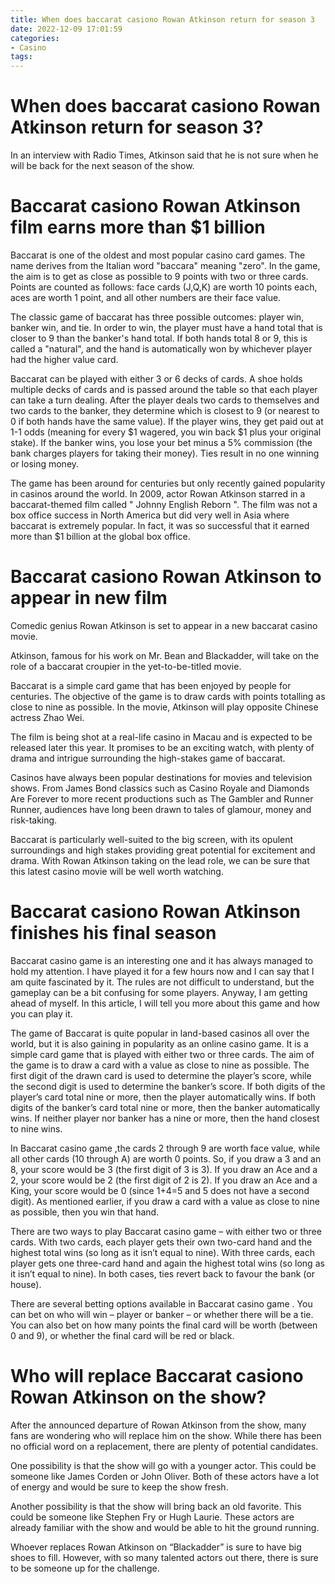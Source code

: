 ```yaml
---
title: When does baccarat casiono Rowan Atkinson return for season 3
date: 2022-12-09 17:01:59
categories:
- Casino
tags:
---
```



#  When does baccarat casiono Rowan Atkinson return for season 3?

In an interview with Radio Times, Atkinson said that he is not sure when he will be back for the next season of the show.

#  Baccarat casiono Rowan Atkinson film earns more than $1 billion

Baccarat is one of the oldest and most popular casino card games. The name derives from the Italian word "baccara" meaning "zero". In the game, the aim is to get as close as possible to 9 points with two or three cards. Points are counted as follows: face cards (J,Q,K) are worth 10 points each, aces are worth 1 point, and all other numbers are their face value.

The classic game of baccarat has three possible outcomes: player win, banker win, and tie. In order to win, the player must have a hand total that is closer to 9 than the banker's hand total. If both hands total 8 or 9, this is called a "natural", and the hand is automatically won by whichever player had the higher value card.

Baccarat can be played with either 3 or 6 decks of cards. A shoe holds multiple decks of cards and is passed around the table so that each player can take a turn dealing. After the player deals two cards to themselves and two cards to the banker, they determine which is closest to 9 (or nearest to 0 if both hands have the same value). If the player wins, they get paid out at 1-1 odds (meaning for every $1 wagered, you win back $1 plus your original stake). If the banker wins, you lose your bet minus a 5% commission (the bank charges players for taking their money). Ties result in no one winning or losing money.

The game has been around for centuries but only recently gained popularity in casinos around the world. In 2009, actor Rowan Atkinson starred in a baccarat-themed film called " Johnny English Reborn ". The film was not a box office success in North America but did very well in Asia where baccarat is extremely popular. In fact, it was so successful that it earned more than $1 billion at the global box office.

#  Baccarat casiono Rowan Atkinson to appear in new film

Comedic genius Rowan Atkinson is set to appear in a new baccarat casino movie.

Atkinson, famous for his work on Mr. Bean and Blackadder, will take on the role of a baccarat croupier in the yet-to-be-titled movie.

Baccarat is a simple card game that has been enjoyed by people for centuries. The objective of the game is to draw cards with points totalling as close to nine as possible. In the movie, Atkinson will play opposite Chinese actress Zhao Wei.

The film is being shot at a real-life casino in Macau and is expected to be released later this year. It promises to be an exciting watch, with plenty of drama and intrigue surrounding the high-stakes game of baccarat.

Casinos have always been popular destinations for movies and television shows. From James Bond classics such as Casino Royale and Diamonds Are Forever to more recent productions such as The Gambler and Runner Runner, audiences have long been drawn to tales of glamour, money and risk-taking.

Baccarat is particularly well-suited to the big screen, with its opulent surroundings and high stakes providing great potential for excitement and drama. With Rowan Atkinson taking on the lead role, we can be sure that this latest casino movie will be well worth watching.

#  Baccarat casiono Rowan Atkinson finishes his final season

Baccarat casino game is an interesting one and it has always managed to hold my attention. I have played it for a few hours now and I can say that I am quite fascinated by it. The rules are not difficult to understand, but the gameplay can be a bit confusing for some players. Anyway, I am getting ahead of myself. In this article, I will tell you more about this game and how you can play it.

The game of Baccarat is quite popular in land-based casinos all over the world, but it is also gaining in popularity as an online casino game. It is a simple card game that is played with either two or three cards. The aim of the game is to draw a card with a value as close to nine as possible. The first digit of the drawn card is used to determine the player’s score, while the second digit is used to determine the banker’s score. If both digits of the player’s card total nine or more, then the player automatically wins. If both digits of the banker’s card total nine or more, then the banker automatically wins. If neither player nor banker has a nine or more, then the hand closest to nine wins.

In Baccarat casino game ,the cards 2 through 9 are worth face value, while all other cards (10 through A) are worth 0 points. So, if you draw a 3 and an 8, your score would be 3 (the first digit of 3 is 3). If you draw an Ace and a 2, your score would be 2 (the first digit of 2 is 2). If you draw an Ace and a King, your score would be 0 (since 1+4=5 and 5 does not have a second digit). As mentioned earlier, if you draw a card with a value as close to nine as possible, then you win that hand.

There are two ways to play Baccarat casino game – with either two or three cards. With two cards, each player gets their own two-card hand and the highest total wins (so long as it isn’t equal to nine). With three cards, each player gets one three-card hand and again the highest total wins (so long as it isn’t equal to nine). In both cases, ties revert back to favour the bank (or house).

There are several betting options available in Baccarat casino game . You can bet on who will win – player or banker – or whether there will be a tie. You can also bet on how many points the final card will be worth (between 0 and 9), or whether the final card will be red or black.

#  Who will replace Baccarat casiono Rowan Atkinson on the show?

After the announced departure of Rowan Atkinson from the show, many fans are wondering who will replace him on the show. While there has been no official word on a replacement, there are plenty of potential candidates.

One possibility is that the show will go with a younger actor. This could be someone like James Corden or John Oliver. Both of these actors have a lot of energy and would be sure to keep the show fresh.

Another possibility is that the show will bring back an old favorite. This could be someone like Stephen Fry or Hugh Laurie. These actors are already familiar with the show and would be able to hit the ground running.

Whoever replaces Rowan Atkinson on “Blackadder” is sure to have big shoes to fill. However, with so many talented actors out there, there is sure to be someone up for the challenge.